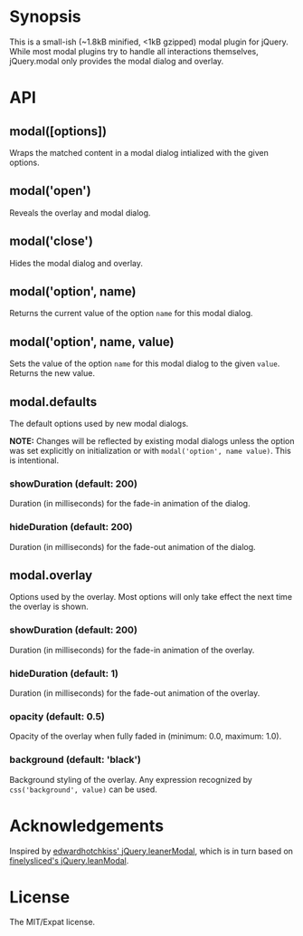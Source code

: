 # Synopsis

This is a small-ish (~1.8kB minified, <1kB gzipped) modal plugin for jQuery.
While most modal plugins try to handle all interactions themselves,
jQuery.modal only provides the modal dialog and overlay.

# API

## modal([options])

Wraps the matched content in a modal dialog intialized with the given options.

## modal('open')

Reveals the overlay and modal dialog.

## modal('close')

Hides the modal dialog and overlay.

## modal('option', name)

Returns the current value of the option `name` for this modal dialog.

## modal('option', name, value)

Sets the value of the option `name` for this modal dialog to the given `value`.
Returns the new value.

## modal.defaults

The default options used by new modal dialogs.

**NOTE:** Changes will be reflected by existing modal dialogs
unless the option was set explicitly on initialization or with `modal('option', name value)`.
This is intentional.

### showDuration (default: 200)

Duration (in milliseconds) for the fade-in animation of the dialog.

### hideDuration (default: 200)

Duration (in milliseconds) for the fade-out animation of the dialog.

## modal.overlay

Options used by the overlay. Most options will only take effect the next time the overlay is shown.

### showDuration (default: 200)

Duration (in milliseconds) for the fade-in animation of the overlay.

### hideDuration (default: 1)

Duration (in milliseconds) for the fade-out animation of the overlay.

### opacity (default: 0.5)

Opacity of the overlay when fully faded in (minimum: 0.0, maximum: 1.0).

### background (default: 'black')

Background styling of the overlay.
Any expression recognized by `css('background', value)` can be used.

# Acknowledgements

Inspired by [edwardhotchkiss' jQuery.leanerModal](https://github.com/edwardhotchkiss/jquery.leanerModal.js), which is in turn based on [finelysliced's jQuery.leanModal](https://github.com/FinelySliced/leanModal.js).

# License

The MIT/Expat license.
